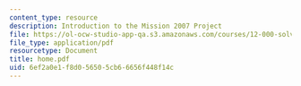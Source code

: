 ```yaml
---
content_type: resource
description: Introduction to the Mission 2007 Project
file: https://ol-ocw-studio-app-qa.s3.amazonaws.com/courses/12-000-solving-complex-problems-fall-2003/6ef2a0e1f8d056505cb66656f448f14c_home.pdf
file_type: application/pdf
resourcetype: Document
title: home.pdf
uid: 6ef2a0e1-f8d0-5650-5cb6-6656f448f14c
---
```

